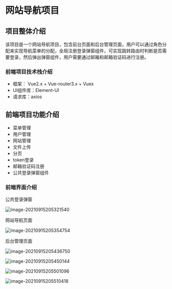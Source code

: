 # 网站导航项目

## 项目整体介绍

该项目是一个网站导航项目，包含前台页面和后台管理页面，用户可以通过角色分配来实现导航菜单的分配，全局注册登录弹窗组件，可实现跳转路由时判断是否需要登录，然后弹出弹窗组件，用户需要通过邮箱和邮箱验证码进行注册。

### 前端项目技术栈介绍

- 框架： Vue2.x + Vue-router3.x + Vuex
- UI组件库：Element-UI
- 请求库：axios

## 前端项目功能介绍

- 菜单管理
- 用户管理
- 网站管理
- 文件上传
- 分页
- token登录
- 邮箱验证码注册
- 公共登录弹窗组件

### 前端界面介绍

公共登录弹窗

![image-20210915205321540](C:\Users\lanyuan\AppData\Roaming\Typora\typora-user-images\image-20210915205321540.png)

网站导航页面

![image-20210915205354754](C:\Users\lanyuan\AppData\Roaming\Typora\typora-user-images\image-20210915205354754.png)

后台管理页面

![image-20210915205436750](C:\Users\lanyuan\AppData\Roaming\Typora\typora-user-images\image-20210915205436750.png)

![image-20210915205450144](C:\Users\lanyuan\AppData\Roaming\Typora\typora-user-images\image-20210915205450144.png)

![image-20210915205501096](C:\Users\lanyuan\AppData\Roaming\Typora\typora-user-images\image-20210915205501096.png)

![image-20210915205510418](C:\Users\lanyuan\AppData\Roaming\Typora\typora-user-images\image-20210915205510418.png)

